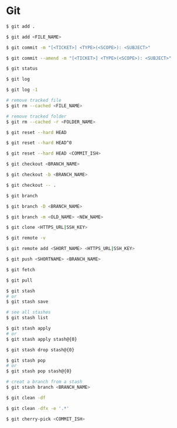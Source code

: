 # Git

```bash
$ git add .

$ git add <FILE_NAME>
```

```bash
$ git commit -m "[<TICKET>] <TYPE>(<SCOPE>): <SUBJECT>"

$ git commit --amend -m "[<TICKET>] <TYPE>(<SCOPE>): <SUBJECT>"
```

```bash
$ git status
```

```bash
$ git log

$ git log -1
```

```bash
# remove tracked file
$ git rm --cached <FILE_NAME>

# remove tracked folder
$ git rm --cached -r <FOLDER_NAME>
```

```bash
$ git reset --hard HEAD

$ git reset --hard HEAD^0

$ git reset --hard HEAD <COMMIT_ISH>
```

```bash
$ git checkout <BRANCH_NAME>

$ git checkout -b <BRANCH_NAME>

$ git checkout -- .
```

```bash
$ git branch

$ git branch -D <BRANCH_NAME>

$ git branch -m <OLD_NAME> <NEW_NAME>
```

```bash
$ git clone <HTTPS_URL|SSH_KEY>
```

```bash
$ git remote -v

$ git remote add <SHORT_NAME> <HTTPS_URL|SSH_KEY>
```

```bash
$ git push <SHORTNAME> <BRANCH_NAME>
```

```bash
$ git fetch
```

```bash
$ git pull
```

```bash
$ git stash
# or
$ git stash save

# see all stashes
$ git stash list

$ git stash apply
# or
$ git stash apply stash@{0}

$ git stash drop stash@{0}

$ git stash pop
# or
$ git stash pop stash@{0}

# creat a branch from a stash
$ git stash branch <BRANCH_NAME>
```

```bash
$ git clean -df

$ git clean -dfx -e '.*'
```

```bash
$ git cherry-pick <COMMIT_ISH>
```
